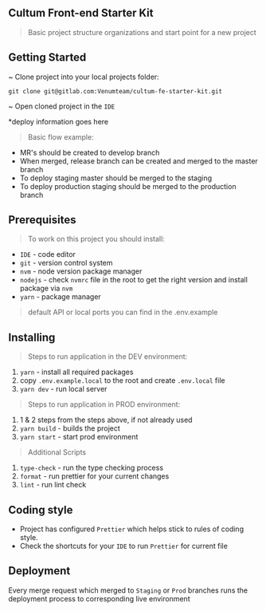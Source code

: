 ## Cultum Front-end Starter Kit

> Basic project structure organizations and start point for a new project

## Getting Started

~ Clone project into your local projects folder:

`git clone git@gitlab.com:Venumteam/cultum-fe-starter-kit.git`

~ Open cloned project in the `IDE`

*deploy information goes here

> Basic flow example:

- MR's should be created to develop branch
- When merged, release branch can be created and merged to the master branch
- To deploy staging master should be merged to the staging
- To deploy production staging should be merged to the production branch

## Prerequisites

> To work on this project you should install:

- `IDE` - code editor
- `git` - version control system
- `nvm` - node version package manager
- `nodejs` - check `nvmrc` file in the root to get the right version and install package via `nvm`
- `yarn` - package manager

> default API or local ports you can find in the .env.example

## Installing

> Steps to run application in the DEV environment:

1. `yarn` - install all required packages
2. copy `.env.example.local` to the root and create `.env.local` file
3. `yarn dev` - run local server

> Steps to run application in PROD environment:

1. 1 & 2 steps from the steps above, if not already used
2. `yarn build` - builds the project
3. `yarn start` - start prod environment

> Additional Scripts

1. `type-check` - run the type checking process
2. `format` - run prettier for your current changes
3. `lint` - run lint check

## Coding style

- Project has configured `Prettier` which helps stick to rules of coding style.
- Check the shortcuts for your `IDE` to run `Prettier` for current file

## Deployment

Every merge request which merged to `Staging` or `Prod` branches runs the deployment process to corresponding live
environment
